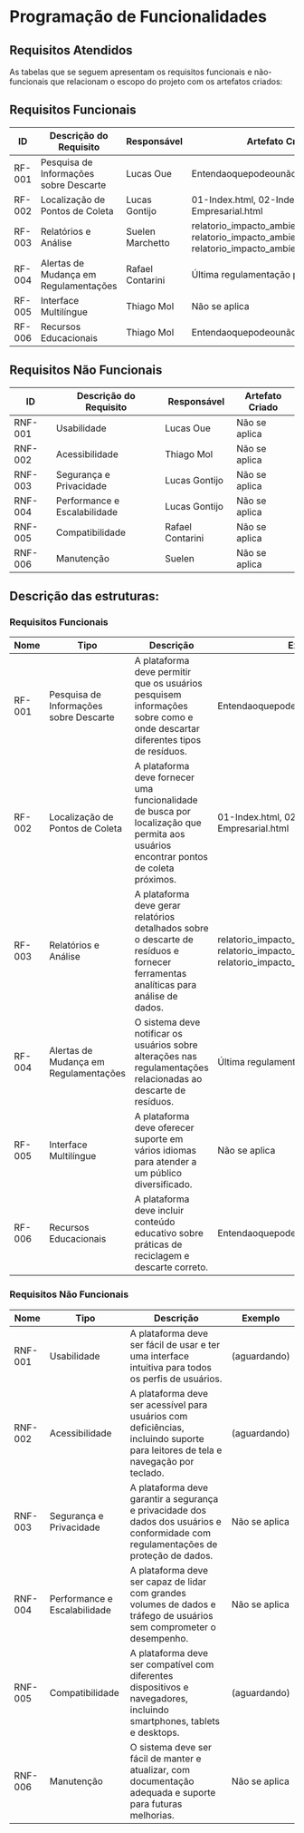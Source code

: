 # Programação de Funcionalidades

## Requisitos Atendidos

As tabelas que se seguem apresentam os requisitos funcionais e não-funcionais que relacionam o escopo do projeto com os artefatos criados:

## Requisitos Funcionais

| ID    | Descrição do Requisito                             | Responsável           | Artefato Criado                                               |
|-------|---------------------------------------------------|-----------------------|--------------------------------------------------------------|
| RF-001| Pesquisa de Informações sobre Descarte            | Lucas Oue             | Entendaoquepodeounãoserreciclado.html                        |
| RF-002| Localização de Pontos de Coleta                   | Lucas Gontijo         | 01-Index.html, 02-Index Empresarial.html                     |
| RF-003| Relatórios e Análise                              | Suelen Marchetto      | relatorio_impacto_ambiental1.html, relatorio_impacto_ambiental2.html, relatorio_impacto_ambiental3.html |
| RF-004| Alertas de Mudança em Regulamentações             | Rafael Contarini      | Última regulamentação pertinente.html                        |
| RF-005| Interface Multilíngue                             | Thiago Mol            | Não se aplica                                                |
| RF-006| Recursos Educacionais                             | Thiago Mol            | Entendaoquepodeounãoserreciclado.html                        |

## Requisitos Não Funcionais

| ID     | Descrição do Requisito                           | Responsável           | Artefato Criado          |
|--------|--------------------------------------------------|-----------------------|--------------------------|
| RNF-001| Usabilidade                                      | Lucas Oue             | Não se aplica            |
| RNF-002| Acessibilidade                                   | Thiago Mol            | Não se aplica            |
| RNF-003| Segurança e Privacidade                          | Lucas Gontijo         | Não se aplica            |
| RNF-004| Performance e Escalabilidade                     | Lucas Gontijo         | Não se aplica            |
| RNF-005| Compatibilidade                                  | Rafael Contarini      | Não se aplica            |
| RNF-006| Manutenção                                       | Suelen                | Não se aplica            |


## Descrição das estruturas:

### Requisitos Funcionais

| **Nome** | **Tipo**          | **Descrição**                                                         | **Exemplo**                                                  |
|----------|-------------------|-----------------------------------------------------------------------|-------------------------------------------------------------|
| RF-001   | Pesquisa de Informações sobre Descarte | A plataforma deve permitir que os usuários pesquisem informações sobre como e onde descartar diferentes tipos de resíduos. | Entendaoquepodeounãoserreciclado.html                      |
| RF-002   | Localização de Pontos de Coleta       | A plataforma deve fornecer uma funcionalidade de busca por localização que permita aos usuários encontrar pontos de coleta próximos. | 01-Index.html, 02-Index Empresarial.html                   |
| RF-003   | Relatórios e Análise                  | A plataforma deve gerar relatórios detalhados sobre o descarte de resíduos e fornecer ferramentas analíticas para análise de dados. | relatorio_impacto_ambiental1.html, relatorio_impacto_ambiental2.html, relatorio_impacto_ambiental3.html |
| RF-004   | Alertas de Mudança em Regulamentações | O sistema deve notificar os usuários sobre alterações nas regulamentações relacionadas ao descarte de resíduos. | Última regulamentação pertinente.html                      |
| RF-005   | Interface Multilíngue                | A plataforma deve oferecer suporte em vários idiomas para atender a um público diversificado. | Não se aplica                                              |
| RF-006   | Recursos Educacionais                | A plataforma deve incluir conteúdo educativo sobre práticas de reciclagem e descarte correto. | Entendaoquepodeounãoserreciclado.html                      |

### Requisitos Não Funcionais

| **Nome** | **Tipo**          | **Descrição**                                                         | **Exemplo**          |
|----------|-------------------|-----------------------------------------------------------------------|----------------------|
| RNF-001  | Usabilidade        | A plataforma deve ser fácil de usar e ter uma interface intuitiva para todos os perfis de usuários. | (aguardando)         |
| RNF-002  | Acessibilidade     | A plataforma deve ser acessível para usuários com deficiências, incluindo suporte para leitores de tela e navegação por teclado. | (aguardando)         |
| RNF-003  | Segurança e Privacidade | A plataforma deve garantir a segurança e privacidade dos dados dos usuários e conformidade com regulamentações de proteção de dados. | Não se aplica        |
| RNF-004  | Performance e Escalabilidade | A plataforma deve ser capaz de lidar com grandes volumes de dados e tráfego de usuários sem comprometer o desempenho. | Não se aplica        |
| RNF-005  | Compatibilidade    | A plataforma deve ser compatível com diferentes dispositivos e navegadores, incluindo smartphones, tablets e desktops. | (aguardando)         |
| RNF-006  | Manutenção         | O sistema deve ser fácil de manter e atualizar, com documentação adequada e suporte para futuras melhorias. | Não se aplica        |
